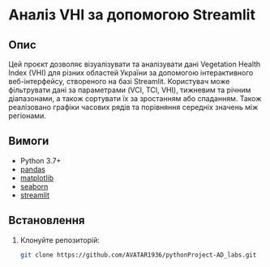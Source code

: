 # Аналіз VHI за допомогою Streamlit

## Опис
Цей проєкт дозволяє візуалізувати та аналізувати дані Vegetation Health Index (VHI) для різних областей України за допомогою інтерактивного веб-інтерфейсу, створеного на базі Streamlit. Користувач може фільтрувати дані за параметрами (VCI, TCI, VHI), тижневим та річним діапазонами, а також сортувати їх за зростанням або спаданням. Також реалізовано графіки часових рядів та порівняння середніх значень між регіонами.

## Вимоги
- Python 3.7+
- [pandas](https://pandas.pydata.org/)
- [matplotlib](https://matplotlib.org/)
- [seaborn](https://seaborn.pydata.org/)
- [streamlit](https://streamlit.io/)

## Встановлення
1. Клонуйте репозиторій:
   ```bash
   git clone https://github.com/AVATAR1936/pythonProject-AD_labs.git
